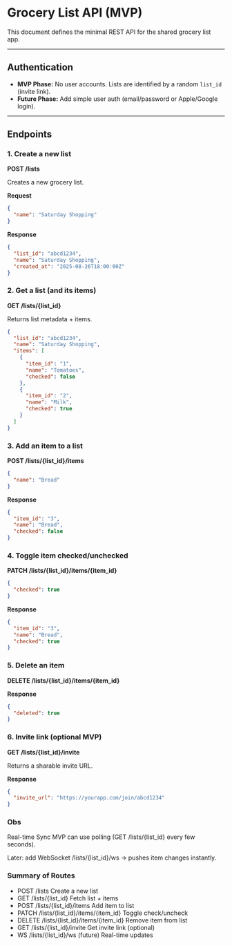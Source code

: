 # Grocery List API (MVP)

This document defines the minimal REST API for the shared grocery list app.

---

## Authentication
- **MVP Phase:** No user accounts. Lists are identified by a random `list_id` (invite link).
- **Future Phase:** Add simple user auth (email/password or Apple/Google login).

---

## Endpoints

### 1. Create a new list
**POST /lists**

Creates a new grocery list.

**Request**
```json
{
  "name": "Saturday Shopping"
}
```

**Response**
```json
{
  "list_id": "abcd1234",
  "name": "Saturday Shopping",
  "created_at": "2025-08-26T18:00:00Z"
}
```

### 2. Get a list (and its items)
**GET /lists/{list_id}**

Returns list metadata + items.

```json
{
  "list_id": "abcd1234",
  "name": "Saturday Shopping",
  "items": [
    {
      "item_id": "1",
      "name": "Tomatoes",
      "checked": false
    },
    {
      "item_id": "2",
      "name": "Milk",
      "checked": true
    }
  ]
}
```

### 3. Add an item to a list
**POST /lists/{list_id}/items**
```json
{
  "name": "Bread"
}
```

**Response**
```json
{
  "item_id": "3",
  "name": "Bread",
  "checked": false
}
```

### 4. Toggle item checked/unchecked
**PATCH /lists/{list_id}/items/{item_id}**

```json
{
  "checked": true
}
```

**Response**
```json
{
  "item_id": "3",
  "name": "Bread",
  "checked": true
}
```
### 5. Delete an item
**DELETE /lists/{list_id}/items/{item_id}**

**Response**
```json
{
  "deleted": true
}
```
### 6. Invite link (optional MVP)
**GET /lists/{list_id}/invite**

Returns a sharable invite URL.

**Response**
```json
{
  "invite_url": "https://yourapp.com/join/abcd1234"
}
```

### Obs
Real-time Sync
MVP can use polling (GET /lists/{list_id} every few seconds).

Later: add WebSocket /lists/{list_id}/ws → pushes item changes instantly.

### Summary of Routes
- POST	/lists	Create a new list
- GET	/lists/{list_id}	Fetch list + items
- POST	/lists/{list_id}/items	Add item to list
- PATCH	/lists/{list_id}/items/{item_id}	Toggle check/uncheck
- DELETE	/lists/{list_id}/items/{item_id}	Remove item from list
- GET	/lists/{list_id}/invite	Get invite link (optional)
- WS	/lists/{list_id}/ws (future)	Real-time updates
